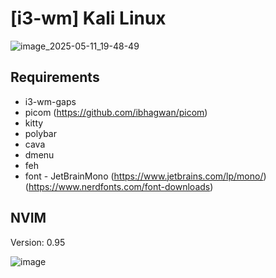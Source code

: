 # [i3-wm] Kali Linux

![image_2025-05-11_19-48-49](https://github.com/user-attachments/assets/149513db-11c5-403c-a538-d87b392addaa)

## Requirements
- i3-wm-gaps
- picom (https://github.com/ibhagwan/picom)
- kitty
- polybar
- cava
- dmenu
- feh
- font - JetBrainMono (https://www.jetbrains.com/lp/mono/) (https://www.nerdfonts.com/font-downloads)

## NVIM
Version: 0.95

![image](https://github.com/user-attachments/assets/3c79aa79-dcf0-4d3f-9a9c-affc40009ae0)
